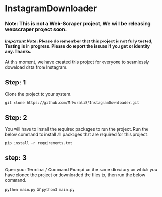 # InstagramDownloader

### **Note:** This is not a Web-Scraper project, We will be releasing webscraper project soon.

#### _[Important Note](https://github.com/MrMuraliS/InstagramDownloader.git)_: Please do remember that this project is not fully tested, Testing is in progress. Please do report the issues if you get or identify any. Thanks. 

At this moment, we have created this project for everyone to seamlessly download data from Instagram. 

## Step: 1

Clone the project to your system. 

`git clone https://github.com/MrMuraliS/InstagramDownloader.git`

## Step: 2

You will have to install the required packages to run the project. Run the below command to install all packages that are required for this project.

`pip install -r requirements.txt`

## step: 3

Open your Terminal / Command Prompt on the same directory on which you have cloned the project or downloaded the files to, then run the below command.

`python main.py` or `python3 main.py`